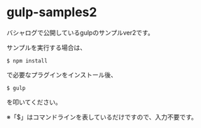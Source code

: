 # gulp-samples2
バシャログで公開しているgulpのサンプルver2です。

サンプルを実行する場合は、

```
$ npm install
```

で必要なプラグインをインストール後、

```
$ gulp
```

を叩いてください。

※「$」はコマンドラインを表しているだけですので、入力不要です。
